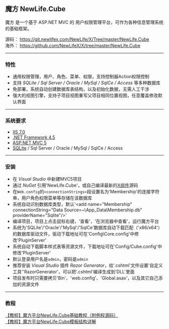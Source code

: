 ﻿## 魔方 NewLife.Cube
魔方 是一个基于 ASP.NET MVC 的 用户权限管理平台，可作为各种信息管理系统的基础框架。

源码： https://git.newlifex.com/NewLife/X/Tree/master/NewLife.Cube  
海外： https://github.com/NewLifeX/X/tree/master/NewLife.Cube  

---
### 特性
* 通用权限管理，用户、角色、菜单、权限，支持控制器Action权限控制
* 支持 *SQLite / Sql Server / Oracle / MySql / SqlCe / Access* 等多种数据库
* 免部署，系统自动创建数据库表结构，以及初始化数据，无需人工干涉
* 强大的视图引擎，支持子项目视图重写父项目相同位置视图，任意覆盖修改默认界面

---
### 系统要求
* [IIS 7.0](http://www.iis.net/learn)
* [.NET Framework 4.5](http://www.microsoft.com/en-us/download/details.aspx?id=30653)
* [ASP.NET MVC 5](http://www.asp.net/mvc/tutorials/mvc-5)
* [SQLite](http://system.data.sqlite.org/index.html/doc/trunk/www/downloads.wiki) / Sql Server / Oracle / MySql / SqlCe / Access

---
### 安装
* 在 *Visual Studio* 中新建MVC5项目
* 通过 *NuGet* 引用'NewLife.Cube'，或自己编译最新的[X组件](https://git.newlifex.com/NewLife/X)源码
* 在`Web.config`的`<connectionStrings>`段设置名为'Membership'的连接字符串，用户角色权限菜单等存储在该数据库
* 系统自动识别数据库类型，默认'\<add name="Membership" connectionString="Data Source=~\App_Data\Membership.db" providerName="Sqlite"/>'
* 编译项目，项目上点击鼠标右键，'查看'，'在浏览器中查看'，运行魔方平台
* 系统为'SQLite'/'Oracle'/'MySql'/'SqlCe'数据库自动下载匹配（'x86/x64'）的数据库驱动文件，驱动下载地址可在'Config\Core.config'中修改'PluginServer'
* 系统自动下载脚本样式表等资源文件，下载地址可在'Config/Cube.config'中修改'PluginServer'
* 默认登录用户名是`admin`，密码是`admin`
* 推荐安装 *Visual Studio* 插件 *Razor Generator*，给'.cshtml'文件设置'自定义工具''RazorGenerator'，可以把'.cshtml'编译生成到'DLL'里面
* 项目发布时只需要拷贝'Bin'、'web.config'、'Global.asax'，以及其它自己添加的资源文件

---
### 教程
[【教程】魔方平台NewLife.Cube基础教程（附例程源码）](http://www.newlifex.com/showtopic-1483.aspx)  
[【教程】魔方平台NewLife.Cube模板结构详解](http://www.newlifex.com/showtopic-1491.aspx)  

